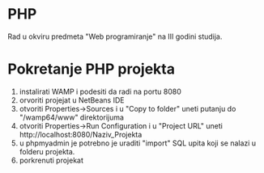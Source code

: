 # PHP
Rad u okviru predmeta "Web programiranje" na III godini studija. 


# Pokretanje PHP projekta

1) instalirati WAMP i podesiti da radi na portu 8080
2) orvoriti projejat u NetBeans IDE
3) otvoriti Properties->Sources i u "Copy to folder" uneti putanju do "/wamp64/www" direktorijuma
4) otvoriti Properties->Run Configuration i u "Project URL" uneti  http://localhost:8080/Naziv_Projekta
5) u phpmyadmin je potrebno je uraditi "import" SQL upita koji se nalazi u folderu projekta.
6) porkrenuti projekat
